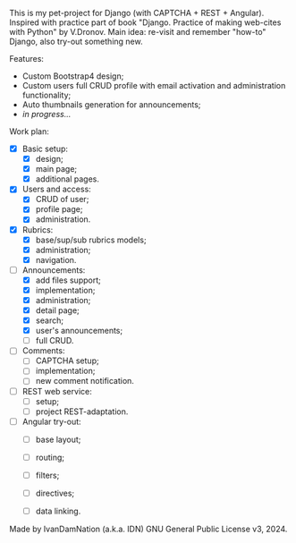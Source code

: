 This is my pet-project for Django (with CAPTCHA + REST + Angular). Inspired with practice part of book "Django. Practice of making web-cites with Python" by V.Dronov. Main idea: re-visit and remember "how-to" Django, also try-out something new.

Features:
- Custom Bootstrap4 design;
- Custom users full CRUD profile with email activation and administration functionality;
- Auto thumbnails generation for announcements;
- *in progress...*

Work plan:
- [x] Basic setup:
	- [x] design;
	- [x] main page; 
	- [x] additional pages.
- [x] Users and access:
	- [x] CRUD of user; 
	- [x] profile page;
	- [x] administration.
- [x] Rubrics:
	- [x] base/sup/sub rubrics models;
	- [x] administration; 
	- [x] navigation.
- [ ] Announcements: 
	- [x] add files support;
	- [x] implementation;
	- [x] administration;
	- [x] detail page;
	- [x] search;
	- [x] user's announcements;
	- [ ] full CRUD.
- [ ] Comments:
	- [ ] CAPTCHA setup;
	- [ ] implementation;
	- [ ] new comment notification.
- [ ] REST web service: 
	- [ ] setup;
	- [ ] project REST-adaptation.
- [ ] Angular try-out: 
	- [ ] base layout;
	- [ ] routing;
	- [ ] filters;
	- [ ] directives;
	- [ ] data linking.
	

Made by IvanDamNation (a.k.a. IDN) GNU General Public License v3, 2024.